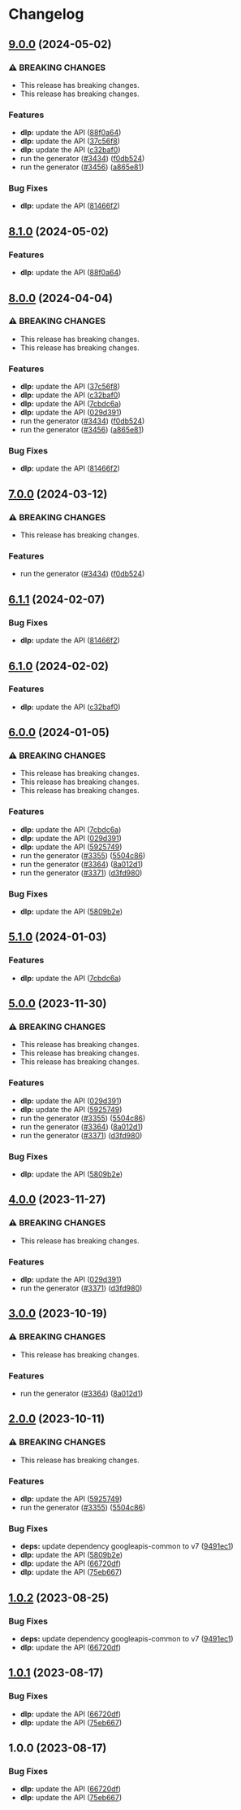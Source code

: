 # Changelog

## [9.0.0](https://github.com/googleapis/google-api-nodejs-client/compare/dlp-v8.1.0...dlp-v9.0.0) (2024-05-02)


### ⚠ BREAKING CHANGES

* This release has breaking changes.
* This release has breaking changes.

### Features

* **dlp:** update the API ([88f0a64](https://github.com/googleapis/google-api-nodejs-client/commit/88f0a640104e95f5aa785b89658997746153915e))
* **dlp:** update the API ([37c56f8](https://github.com/googleapis/google-api-nodejs-client/commit/37c56f8ad74b4f41e05500aa7c94fb025f5b8bdb))
* **dlp:** update the API ([c32baf0](https://github.com/googleapis/google-api-nodejs-client/commit/c32baf03aeee40bae4944e45c50e8e9bfc7cafd6))
* run the generator ([#3434](https://github.com/googleapis/google-api-nodejs-client/issues/3434)) ([f0db524](https://github.com/googleapis/google-api-nodejs-client/commit/f0db524bb26f05cea3dec4c0ed66b496399e3857))
* run the generator ([#3456](https://github.com/googleapis/google-api-nodejs-client/issues/3456)) ([a865e81](https://github.com/googleapis/google-api-nodejs-client/commit/a865e81539b315d3b321650663ba0b2555b1e5a1))


### Bug Fixes

* **dlp:** update the API ([81466f2](https://github.com/googleapis/google-api-nodejs-client/commit/81466f2b97f39409c2bd4aa428755bb6aad85a2f))

## [8.1.0](https://github.com/googleapis/google-api-nodejs-client/compare/dlp-v8.0.0...dlp-v8.1.0) (2024-05-02)


### Features

* **dlp:** update the API ([88f0a64](https://github.com/googleapis/google-api-nodejs-client/commit/88f0a640104e95f5aa785b89658997746153915e))

## [8.0.0](https://github.com/googleapis/google-api-nodejs-client/compare/dlp-v7.0.0...dlp-v8.0.0) (2024-04-04)


### ⚠ BREAKING CHANGES

* This release has breaking changes.
* This release has breaking changes.

### Features

* **dlp:** update the API ([37c56f8](https://github.com/googleapis/google-api-nodejs-client/commit/37c56f8ad74b4f41e05500aa7c94fb025f5b8bdb))
* **dlp:** update the API ([c32baf0](https://github.com/googleapis/google-api-nodejs-client/commit/c32baf03aeee40bae4944e45c50e8e9bfc7cafd6))
* **dlp:** update the API ([7cbdc6a](https://github.com/googleapis/google-api-nodejs-client/commit/7cbdc6aaf4cf23b80085765599259cca5ed28db1))
* **dlp:** update the API ([029d391](https://github.com/googleapis/google-api-nodejs-client/commit/029d391a743f7e30a89496dfe3b38e7df0dce3c8))
* run the generator ([#3434](https://github.com/googleapis/google-api-nodejs-client/issues/3434)) ([f0db524](https://github.com/googleapis/google-api-nodejs-client/commit/f0db524bb26f05cea3dec4c0ed66b496399e3857))
* run the generator ([#3456](https://github.com/googleapis/google-api-nodejs-client/issues/3456)) ([a865e81](https://github.com/googleapis/google-api-nodejs-client/commit/a865e81539b315d3b321650663ba0b2555b1e5a1))


### Bug Fixes

* **dlp:** update the API ([81466f2](https://github.com/googleapis/google-api-nodejs-client/commit/81466f2b97f39409c2bd4aa428755bb6aad85a2f))

## [7.0.0](https://github.com/googleapis/google-api-nodejs-client/compare/dlp-v6.1.1...dlp-v7.0.0) (2024-03-12)


### ⚠ BREAKING CHANGES

* This release has breaking changes.

### Features

* run the generator ([#3434](https://github.com/googleapis/google-api-nodejs-client/issues/3434)) ([f0db524](https://github.com/googleapis/google-api-nodejs-client/commit/f0db524bb26f05cea3dec4c0ed66b496399e3857))

## [6.1.1](https://github.com/googleapis/google-api-nodejs-client/compare/dlp-v6.1.0...dlp-v6.1.1) (2024-02-07)


### Bug Fixes

* **dlp:** update the API ([81466f2](https://github.com/googleapis/google-api-nodejs-client/commit/81466f2b97f39409c2bd4aa428755bb6aad85a2f))

## [6.1.0](https://github.com/googleapis/google-api-nodejs-client/compare/dlp-v6.0.0...dlp-v6.1.0) (2024-02-02)


### Features

* **dlp:** update the API ([c32baf0](https://github.com/googleapis/google-api-nodejs-client/commit/c32baf03aeee40bae4944e45c50e8e9bfc7cafd6))

## [6.0.0](https://github.com/googleapis/google-api-nodejs-client/compare/dlp-v5.1.0...dlp-v6.0.0) (2024-01-05)


### ⚠ BREAKING CHANGES

* This release has breaking changes.
* This release has breaking changes.
* This release has breaking changes.

### Features

* **dlp:** update the API ([7cbdc6a](https://github.com/googleapis/google-api-nodejs-client/commit/7cbdc6aaf4cf23b80085765599259cca5ed28db1))
* **dlp:** update the API ([029d391](https://github.com/googleapis/google-api-nodejs-client/commit/029d391a743f7e30a89496dfe3b38e7df0dce3c8))
* **dlp:** update the API ([5925749](https://github.com/googleapis/google-api-nodejs-client/commit/5925749d8d55068a61998a0677edca1618b1c86f))
* run the generator ([#3355](https://github.com/googleapis/google-api-nodejs-client/issues/3355)) ([5504c86](https://github.com/googleapis/google-api-nodejs-client/commit/5504c86fd61740886047320e2ed70f02a164acd7))
* run the generator ([#3364](https://github.com/googleapis/google-api-nodejs-client/issues/3364)) ([8a012d1](https://github.com/googleapis/google-api-nodejs-client/commit/8a012d18c1dd5499a087b114eda0f2c22baef203))
* run the generator ([#3371](https://github.com/googleapis/google-api-nodejs-client/issues/3371)) ([d3fd980](https://github.com/googleapis/google-api-nodejs-client/commit/d3fd980907c318048c7ee471c38033cf529a3c04))


### Bug Fixes

* **dlp:** update the API ([5809b2e](https://github.com/googleapis/google-api-nodejs-client/commit/5809b2e9cb795011f42f5b68992f98e82d388cff))

## [5.1.0](https://github.com/googleapis/google-api-nodejs-client/compare/dlp-v5.0.0...dlp-v5.1.0) (2024-01-03)


### Features

* **dlp:** update the API ([7cbdc6a](https://github.com/googleapis/google-api-nodejs-client/commit/7cbdc6aaf4cf23b80085765599259cca5ed28db1))

## [5.0.0](https://github.com/googleapis/google-api-nodejs-client/compare/dlp-v4.0.0...dlp-v5.0.0) (2023-11-30)


### ⚠ BREAKING CHANGES

* This release has breaking changes.
* This release has breaking changes.
* This release has breaking changes.

### Features

* **dlp:** update the API ([029d391](https://github.com/googleapis/google-api-nodejs-client/commit/029d391a743f7e30a89496dfe3b38e7df0dce3c8))
* **dlp:** update the API ([5925749](https://github.com/googleapis/google-api-nodejs-client/commit/5925749d8d55068a61998a0677edca1618b1c86f))
* run the generator ([#3355](https://github.com/googleapis/google-api-nodejs-client/issues/3355)) ([5504c86](https://github.com/googleapis/google-api-nodejs-client/commit/5504c86fd61740886047320e2ed70f02a164acd7))
* run the generator ([#3364](https://github.com/googleapis/google-api-nodejs-client/issues/3364)) ([8a012d1](https://github.com/googleapis/google-api-nodejs-client/commit/8a012d18c1dd5499a087b114eda0f2c22baef203))
* run the generator ([#3371](https://github.com/googleapis/google-api-nodejs-client/issues/3371)) ([d3fd980](https://github.com/googleapis/google-api-nodejs-client/commit/d3fd980907c318048c7ee471c38033cf529a3c04))


### Bug Fixes

* **dlp:** update the API ([5809b2e](https://github.com/googleapis/google-api-nodejs-client/commit/5809b2e9cb795011f42f5b68992f98e82d388cff))

## [4.0.0](https://github.com/googleapis/google-api-nodejs-client/compare/dlp-v3.0.0...dlp-v4.0.0) (2023-11-27)


### ⚠ BREAKING CHANGES

* This release has breaking changes.

### Features

* **dlp:** update the API ([029d391](https://github.com/googleapis/google-api-nodejs-client/commit/029d391a743f7e30a89496dfe3b38e7df0dce3c8))
* run the generator ([#3371](https://github.com/googleapis/google-api-nodejs-client/issues/3371)) ([d3fd980](https://github.com/googleapis/google-api-nodejs-client/commit/d3fd980907c318048c7ee471c38033cf529a3c04))

## [3.0.0](https://github.com/googleapis/google-api-nodejs-client/compare/dlp-v2.0.0...dlp-v3.0.0) (2023-10-19)


### ⚠ BREAKING CHANGES

* This release has breaking changes.

### Features

* run the generator ([#3364](https://github.com/googleapis/google-api-nodejs-client/issues/3364)) ([8a012d1](https://github.com/googleapis/google-api-nodejs-client/commit/8a012d18c1dd5499a087b114eda0f2c22baef203))

## [2.0.0](https://github.com/googleapis/google-api-nodejs-client/compare/dlp-v1.0.2...dlp-v2.0.0) (2023-10-11)


### ⚠ BREAKING CHANGES

* This release has breaking changes.

### Features

* **dlp:** update the API ([5925749](https://github.com/googleapis/google-api-nodejs-client/commit/5925749d8d55068a61998a0677edca1618b1c86f))
* run the generator ([#3355](https://github.com/googleapis/google-api-nodejs-client/issues/3355)) ([5504c86](https://github.com/googleapis/google-api-nodejs-client/commit/5504c86fd61740886047320e2ed70f02a164acd7))


### Bug Fixes

* **deps:** update dependency googleapis-common to v7 ([9491ec1](https://github.com/googleapis/google-api-nodejs-client/commit/9491ec1cdc3c413e7d73edcfcd59cf5c28a7c855))
* **dlp:** update the API ([5809b2e](https://github.com/googleapis/google-api-nodejs-client/commit/5809b2e9cb795011f42f5b68992f98e82d388cff))
* **dlp:** update the API ([66720df](https://github.com/googleapis/google-api-nodejs-client/commit/66720df28639cb38139658231f93e1cb6badad86))
* **dlp:** update the API ([75eb667](https://github.com/googleapis/google-api-nodejs-client/commit/75eb6671c3f4bb8e0ebbf192372324e81d646843))

## [1.0.2](https://github.com/googleapis/google-api-nodejs-client/compare/dlp-v1.0.1...dlp-v1.0.2) (2023-08-25)


### Bug Fixes

* **deps:** update dependency googleapis-common to v7 ([9491ec1](https://github.com/googleapis/google-api-nodejs-client/commit/9491ec1cdc3c413e7d73edcfcd59cf5c28a7c855))
* **dlp:** update the API ([66720df](https://github.com/googleapis/google-api-nodejs-client/commit/66720df28639cb38139658231f93e1cb6badad86))

## [1.0.1](https://github.com/googleapis/google-api-nodejs-client/compare/dlp-v1.0.0...dlp-v1.0.1) (2023-08-17)


### Bug Fixes

* **dlp:** update the API ([66720df](https://github.com/googleapis/google-api-nodejs-client/commit/66720df28639cb38139658231f93e1cb6badad86))
* **dlp:** update the API ([75eb667](https://github.com/googleapis/google-api-nodejs-client/commit/75eb6671c3f4bb8e0ebbf192372324e81d646843))

## 1.0.0 (2023-08-17)


### Bug Fixes

* **dlp:** update the API ([66720df](https://github.com/googleapis/google-api-nodejs-client/commit/66720df28639cb38139658231f93e1cb6badad86))
* **dlp:** update the API ([75eb667](https://github.com/googleapis/google-api-nodejs-client/commit/75eb6671c3f4bb8e0ebbf192372324e81d646843))
